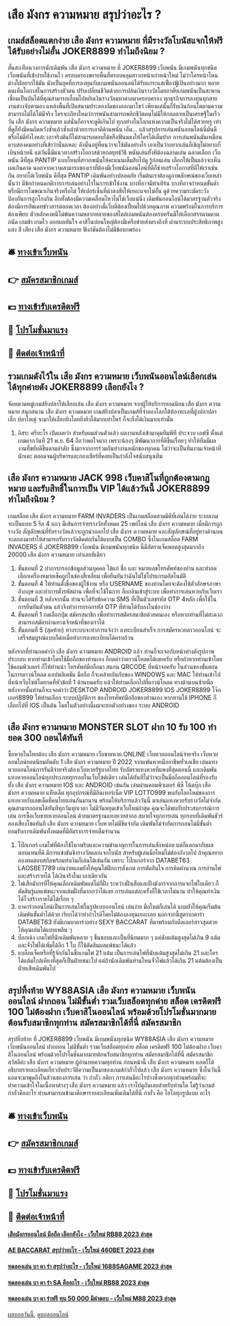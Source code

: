 # เสือ มังกร ความหมาย สรุปว่าอะไร ?
## เกมส์สล็อตแตกง่าย เสือ มังกร ความหมาย ที่มีรางวัลโบนัสแจกให้ฟรีได้รับอย่างไม่อั้น JOKER8899 ทำไมถึงนิยม ?
สั่นสะเทือนวงการนักเดิมพัน เสือ มังกร ความหมาย ที่ JOKER8899 เว็บพนัน มีเกมพนันทุกชนิด เว็บพนันที่เข้าง่ายใช้งานไว ครอบครองขยายพื้นที่ครอบคลุมสาวกหน้าเก่าหน้าใหม่ ไม่ว่าใครหน้าไหนต่างใฝ่อยากใช้มัน นับเป็นยุคที่การลงทุนกับเกมพนันออนลน์ได้รับแกระแสเฟื่องฟู้เป้นอย่างมาก หลายคนเห็นโอกาสในการสร้างตัวตน ปรับเปลี่ยนชีวิตด้วยการปล้นเงินรางวัลโดยอาศัยเกมพนันเป็นสะพานเชื่อมเป็นบันได้ที่คุณสามารถเอื้อมไปหยับเงินรางวัลมหาศาลมาครอบครอง ทุกธุรกิจการลงทุนทุกสายงานต่างจับตามอง แหล่งพื้นที่เปิดสนามประลองงัดของออกมาโชว์ เพียงแค่นั้นก็รับเงินก้อนโตตามความสามารถไม่ได้โม้มีจริง ใครจะเถียงไหมว่การพนันสามารถพลิกชีวิตคนไม่มีให้กลลลายเป็นเศรษฐีในเร็ววัน เสือ มังกร ความหมาย แต่นั่นก็อาจจะดูดีเกินไป ทุกอย่างในโลกแห่งความเป็นจริงไม่ได้สวยหรู เท่าที่ดูก็ยังมีคนผิดหวังซ้ำแล้วซ้ำเล่าด้วยการเอาดีด้านพนัน เอิ่ม… แล้วสรุปการเล่นพนันออนไลน์นี่มันดีหรือไม่ดียังไงหล่ะ เอาจริงมันก็ไม่สามารถตอบได้หรือฟันนธงให้ใครได้เต็มปาก การเล่นพนันมันเหมือนดาบสองคมอย่างที่เข้าว่านั่นแหละ ดังนั้นอยู่ที่คนว่าจะใช้มันอย่างไร เอาเป็นว่าอยากเล่นก็เชิญไม่อยากก็เบินหน้าหนี แต่วันนี้มีแนวทางสร้างโอกาสด้วยกลยุทธ์วิธี พนันเล่นทั้งทีต้องฉลาดเล่น ฉลาดเลือก เว็บพนัน ดีที่สุด PANTIP แบบไหนที่สาวกพนันให้คะแนนเต็มสิบไปดู รู้ก่อนเล่น เลือกให้เป็นแล้วจะเห็นผลเกินคาด นอกจากความสามารถของเราที่ต้องมีเว็บพนันออนไลน์ที่ดีก็ช่วยสร้างโอกาสที่ดีให้เราเช่นกัน
อยากได้เว็บพนัน ดีที่สุด PANTIP เดิมพันอย่างปลอดภัย เริ่มต้นเราต้องดูภาพลักษณ์ของเว็บเหล่านั้นว่า มีข้อกำหนดกติการการเล่นอย่างไรในการเข้าใช้งาน บางที่อาจมีทำเทิร์น บางทีอาจกำหนดขั้นต่ำ หรือมีการโฆษณาเกินจริงหรือไม่ ให้เปอร์เซ็นที่น่าสงสัยให้เยอะแจกไม่อั้น ดูด้วยความระมัดระวังป้องกันการถูกโกงกิน อีกทั้งต้องมีความเคลื่อนไหวไม่ใช่เว็บแน่นิ่ง เดิมพันออนไลน์ได้มาตรฐานตัวจริงต้องมีการอัพเดทข่าวสารตลอดเวลา
ต้องอย่างนี้เว็บดีต้องเปี่ยมไปด้วยคุณภาพ ความพร้อมในการบริการต้องเพียบ ตัวหลักคงหนีไม่พ้นความหลากหลายของสไตล์เกมพนันต้องครบครันมีให้เลือกสรรตามคามถนัด เกมช้า เกมไว ออกผลทันใจ คาสิโนบ่อนใหญ่ต้องมีเครือข่ายส่งตรงถึงที่ ผ่านระบบประสิทธิภาพสูงแสง สี เสียง เสือ มังกร ความหมาย ฟังก์ชันต้องไม่มีข้อบกพร่อง

## 🛎 [ทางเข้าเว็บพนัน](https://bit.ly/3SdLNi2)
## 👉 [สมัครสมาชิกเกมส์](https://bit.ly/3SdLNi2)
## 💵 [ทางเข้ารับเครดิตฟรี](https://bit.ly/3dyRKHj)
## 👑 [โปรโมชั่นมาแรง](https://bit.ly/3dyRKHj)
## 📱 [ติดต่อเจ้าหน้าที่](https://bit.ly/3dyRKHj)

## รวมเกมดังไว้ใน เสือ มังกร ความหมาย เว็บพนันออนไลน์เลือกเล่นได้ทุกค่ายดัง JOKER8899 เลือกยังไง ?
จัดหมวดหมู่เกมส์ยิงปลาให้เลือกเล่น เสือ มังกร ความหมาย จากผู้ให้บริการยอดนิยม เสือ มังกร ความหมาย สนุกสนาน เสือ มังกร ความหมาย เกมส์ยิงปลาเป็นเกมส์ที่จำลองโลกใต้ท้องทะเลที่ฝูงปลาปลาเล็ก ปลาใหญ่ จะมาให้เลือกยิงโดยยิ่งยิงได้มากเท่าไหร่ ก็จะยิ่งได้เงินมากเท่านั้น
1. อิสระ ศรีทะโร เปิดเผยว่า สำหรับผมส่วนตัวแล้ว ผลงานหลังเข้ามาคุมทีมพีที ประจวบ เอฟซี ตั้งแต่เกมแรกวันที่ 21 พ.ย. 64 ถือว่าพอใจมาก เพราะน้องๆ มีพัฒนาการที่ดีขึ้นเรื่อยๆ ทำให้ทีมมีผลงานที่ขยับดีขึ้นตามลำดับ ซึ่งมาจากการร่วมกันทำงานหนักของทุกคน ไม่ว่าจะเป็นทีมงานเจ้าหน้าที่นักเตะ ตลอดจนผู้บริหารและกองเชียร์ที่คอยเป็นกำลังใจสนับสนุนทีม

## เสือ มังกร ความหมาย JACK 998 เว็บคาสิโนที่ถูกต้องตามกฏหมาย และรับสิทธิ์ในการเป็น VIP ได้แล้ววันนี้ JOKER8899 ทำไมถึงนิยม ?
เกมสล็อต เสือ มังกร ความหมาย FARM INVADERS เป็นเกมสล็อตสามมิติที่เล่นได้ง่าย ระบบเกมจะเป็นแบบ 5 รีล 4 แถว มีเส้นการจ่ายรางวัลทั้งหมด 25 เพย์ไลน์ เสือ มังกร ความหมาย เมื่อมีการถูกรางวัล สัญลักษณ์ที่รับรางวัลแล้วจะถูกนำออกไป เสือ มังกร ความหมาย และสัญลักษณ์ที่อยู่ทางด้านบนจะตกลงมาทำให้สามารถรับรางวัลติดต่อกันได้แบบเป็น COMBO ซึ่งในเกมสล็อต FARM INVADERS ที่ JOKER8899 เว็บพนัน มีเกมพนันทุกชนิด นี้มีอัตราแจ็คพอตสูงสุดมากถึง 20000 เสือ มังกร ความหมาย เท่าเลยทีเดียว
1. ขั้นตอนที่ 2 ทำการกรอกข้อมูลส่วนบุคคล ได้แก่ ชื่อ และ หมายเลขโทรศัพท์ของท่าน และทำกดเลือกเครื่องหมายเช็คถูกในช่องสี่เหลี่ยม เพื่อยืนยันว่าฉันไม่ใช่โปรแกรมอัตโนมัติ
2. ขั้นตอนที่ 4 ให้ท่านตั้งชื่อของผู้ใช้งาน หรือ USERNAME ของท่านโดยจะต้องใช้ตัวอักษรภาษาอังกฤษ และทำการตั้งรหัสผ่าน เพื่อที่จะใช้ในการ ล็อกอินเข้าสู่ระบบ เพื่อทำการเล่นหวยกับเว็บเรา
3. ขั้นตอนที่ 3 หลังจากนั้น ท่านจะได้รับข้อความ SMS ที่เป็นตัวเลขรหัส OTP 4หลัก เพื่อใช้ในการยืนยันตัวตน แล้วจึงทำการกรอกรหัส OTP ที่ท่านได้รับลงในช่องว่าง
4. ขั้นตอนที่ 1 กดเลือกปุ่ม สมัครสมาชิก เพื่อทำการสมัครสมาชิกด้วยตนเอง หรือหากท่านที่ไม่สะดวกสามารถสมัครผ่านทางเจ้าหน้าที่ของเราได้
5. ขั้นตอนที่ 5 (สุดท้าย) ทางระบบจะทำการแจ้งว่า ลงทะเบียนสำเร็จ การสมัครหวยลาวออนไลน์ จะเสร็จสมบูรณ์แบบก็ต่อเมื่อทำการลงทะเบียนได้ครบถ้วน

หลังจากที่ท่านกดคำว่า เสือ มังกร ความหมาย ANDROID แล้ว ท่านก็จะเจอกับหน้าต่างดังรูปภาพประกอบ หากท่านเข้าโดยใช้มือถือของท่านเอง ก็กดคำว่าดาวน์โหลดได้เลยครับ หรือถ้าหากท่านเข้าโดยใช้คอมพิวเตอร์ ก็ให้ท่านนำ โทรศัพท์มือถือมา สแกน QRCODE ที่หน้าจอครับ
ในส่วนของขั้นตอนในการดาวน์โหลด แอปพลิเคชัน มือถือ ก็จะคล้ายกันกับของ WINDOWS และ MAC ให้ท่านเข้าไปที่หน้าเว็บไซต์โดยกดที่หัวข้อที่ 1 ด้านบนครับ แล้วให้ท่านเลือกไปที่ดาวน์โหลด ทางด้านบนซ้ายมือ หลังจากนั้นท่านก็จะเจอคำว่า DESKTOP ANDROID JOKER8899 IOS JOKER8899 โจ๊กเกอร์8899 ให้ท่านเลือก ระบบปฏิบัติการ ของโทรศัพท์มือถือของท่านเอง หากทานใช้ IPHONE ก็เลือกไปที่ IOS เป็นต้น โดยในตัวอย่างนี้ผมจะยกตัวอย่างของ ระบบ ANDROID

## เสือ มังกร ความหมาย MONSTER SLOT ฝาก 10 รับ 100 ทำยอด 300 ถอนได้ทันที
ซื้อหวยในไทยต้อง เสือ มังกร ความหมาย เว็บขายหวย.ONLINE เว็บหวยออนไลน์จ่ายจริง เว็บหวยออนไลน์ยอดนิยมอันดับ 1 เสือ มังกร ความหมาย ปี 2022 จากแฟนหวยมืออาชีพทั่วเอเชีย เล่นแทงหวยออนไลน์การรันตีจ่ายจริงต้องเว็บหวยรัฐบาลไทย รับอัตราแทงหวยที่แพงที่สุดตอนนี้ และเดิมพันแทงหวยออนไลน์ทุกประเภททุกรอบในเว็บไซต์เดียว เล่นได้ทันทีไม่ว่าจะเป็นมือถือออนไลน์ที่รองรับทั้ง เสือ มังกร ความหมาย IOS และ ANDROID เช่นกัน เล่นผ่านคอมพิวเตอร์ พีซี โน้ตบุ๊ก เสือ มังกร ความหมาย แท็บเล็ต ทุกอุปกรณ์ที่มีอินเทอร์เน็ต VIP LOTTO999 พบกับโลกใหม่ของการแทงหวยกับเลขเด็ดที่คนไทยเล่นกันมานาน พร้อมให้บริการแล้ววันนี้ มาเล่นแทงหวยรับรางวัลไม่จำกัด คุณสามารถถอนได้ทันทีทุกวันทุกเวลา ไม่มีวันหยุดเข้าเว็บใหม่ล่าสุด คุณจะได้พบกับประสบการณ์การเล่น การซื้อเว็บขายหวยออนไลน์ ด้วยมาตรฐานแทงหวยสากล สบายใจทุกการเล่น ทุกรอบที่เดิมพันชัวร์ลองเสี่ยงโชคทันที เสือ มังกร ความหมาย เว็บหวยไม่มีขีดจำกัด เดิมพันไม่จำกัดการถอนไม่มีขั้นต่ำ ยอมรับการเดิมพันทั้งหมดที่มีอัตราการจ่ายเต็มจำนวน
1. โป๊กเกอร์ เกมไพ่ที่ต้องใช้ไหวพริบและความชำนาญการในการเล่นสักหน่อย แต่ก็แลกมากับผลตอบแทนที่ดี มีการแข่งขันชิงรางวัลและแจกโบนัส สำหรับผู้เล่นมือใหม่ไม่ต้องกังวลไป ถ้าคุณอยากลองทดสอบสกิลพร้อมทำเงินก็เล่นได้เช่นกัน เพราะ โป๊กเกอร์จาก DATABET63 LAOSBET789 เล่นง่ายแถมยังให้คุณได้ฝึกการสังเกต การตัดสินใจ การคิดคำนวณ การอ่านไพ่และสร้างรายได้ ได้เงินจริงในเวลาเดียวกัน
2. ไพ่เสือมังกรที่ให้คุณเลือกเดิมพันแค่ไม่กี่ฝั่ง ระหว่างฝั่งเสือและฝั่งมังกรจากการแจกไพ่ใบเดียว ก็ตัดสินรู้ผลแพ้ชนะจากแต้มฝั่งที่มากกว่าได้เลย การเล่นแต่ละครั้งก็ใช้เวลาไม่นาน ทำให้คุณทำเงินได้ไวสร้างรายได้ได้เรื่อย ๆ
3. บาคาร่าออนไลน์เป็นการเล่นไพ่ในรูปแบบออนไลน์ เล่นง่าย มือใหม่ก็เล่นได้ แถมยังให้คุณเริ่มต้นเดิมพันขั้นต่ำได้ด้วย เรียกได้ว่าทำกำไรดีโดยไม่ต้องลงทุนเยอะเลย นอกจากนี้สูตรบาคาร่า DATABET63 ยังมีเกมบาคาร่าอย่าง SEXY BACCARAT ที่มาพร้อมกับดีลเลอร์สาวสุดสวย ให้คุณเล่นได้แบบเพลิน ๆ
4. ป๊อกเด้ง เกมไพ่ที่นักเดิมพันหลาย ๆ ชื่นชอบและเป็นที่นิยมมาก ๆ แค่นับแต้มสูงสุดไม่เกิน 9 แต้มและจั่วไพ่ได้เพิ่มได้อีก 1 ใบ ก็ใช้ตัดสินผลแพ้ชนะได้แล้ว
5. แบล็กแจ็คหรือที่รู้จักกันในชื่อเกมไพ่ 21 แต้ม เป็นการเล่นไพ่ที่นับแต้มสูงสุดไม่เกิน 21 และใครได้แต้มใกล้เคียงที่สุดก็เป็นฝ่ายชนะไป แต่ถ้านักเดิมพันท่านไหนจั่วไพ่แล้วได้เกิน 21 แต้มต้องเป็นฝ่ายเสียเดิมพันไป

## สรุปทิ้งท้าย WY88ASIA เสือ มังกร ความหมาย เว็บพนันออนไลน์ ฝากถอน ไม่มีขั้นต่ำ รวมเว็บสล็อตทุกค่าย สล็อต เครดิตฟรี 100 ไม่ต้องฝาก เว็บคาสิโนออนไลน์ พร้อมด้วยโปรโมชั่นมากมายต้อนรับสมาชิกทุกท่าน สมัครสมาชิกได้ที่นี่ สมัครสมาชิก
สรุปทิ้งท้าย ที่ JOKER8899 เว็บพนัน มีเกมพนันทุกชนิด WY88ASIA เสือ มังกร ความหมาย เว็บพนันออนไลน์ ฝากถอน ไม่มีขั้นต่ำ รวมเว็บสล็อตทุกค่าย สล็อต เครดิตฟรี 100 ไม่ต้องฝาก เว็บคาสิโนออนไลน์ พร้อมด้วยโปรโมชั่นมากมายต้อนรับสมาชิกทุกท่าน สมัครสมาชิกได้ที่นี่ สมัครสมาชิก สวัสดีค่ะ เสือ มังกร ความหมาย ผู้อ่านบทความทุกท่าน ก่อนหน้านี้ เสือ มังกร ความหมาย แอดก็ได้อธิบายรายละเอียดเกี่ยวกับประวัติความเป็นมาของเกมส์กำถั่วไปแล้ว เสือ มังกร ความหมาย ซึ่งในวันนี้ แอดจะมาพูดถึงในส่วนของการเล่น ว่า กำถั่ว กติกา การเล่นมีอะไรบ้างซึ่งหากทุกท่านพร้อมที่จะทำความเข้าใจในเนื้อหาต่างๆ เสือ มังกร ความหมาย แล้ว เราไปดูกันเลยสำหรับท่านใด ไม่รู้ว่าเกมส์กำถั่วคืออะไร ท่านสามารถเข้ามาศึกษารายละเอียดเพิ่มเติมได้ที่นี่ กำถั่ว คือ ไฮโลทุกรูปแบบ อะไร 

## 🛎 [ทางเข้าเว็บพนัน](https://bit.ly/3SdLNi2)
## 👉 [สมัครสมาชิกเกมส์](https://bit.ly/3SdLNi2)
## 💵 [ทางเข้ารับเครดิตฟรี](https://bit.ly/3dyRKHj)
## 👑 [โปรโมชั่นมาแรง](https://bit.ly/3dyRKHj)
## 📱 [ติดต่อเจ้าหน้าที่](https://bit.ly/3dyRKHj)

#### [เสือมังกรออนไลน์ มือถือ เลือกยังไง - เว็บใหม่ RB88 2023 ล่าสุด](https://atom.io/themes/เสือมังกรออนไลน์%20มือถือ%20เลือกยังไง%20-%20เว็บใหม่%20rb88%202023%20ล่าสุด)
#### [AE BACCARAT สรุปว่าอะไร - เว็บใหม่ 460BET 2023 ล่าสุด](https://atom.io/themes/ae%20baccarat%20สรุปว่าอะไร%20-%20เว็บใหม่%20460bet%202023%20ล่าสุด)
#### [ทดลองเล่น บา คา ร่า สรุปว่าอะไร - เว็บใหม่ 1688SAGAME 2023 ล่าสุด](https://atom.io/themes/ทดลองเล่น%20บา%20คา%20ร่า%20สรุปว่าอะไร%20-%20เว็บใหม่%201688sagame%202023%20ล่าสุด)
#### [ทดลองเล่น บา คา ร่า SA คืออะไร - เว็บใหม่ RB88 2023 ล่าสุด](https://atom.io/themes/ทดลองเล่น%20บา%20คา%20ร่า%20sa%20คืออะไร%20-%20เว็บใหม่%20rb88%202023%20ล่าสุด)
#### [ทดลองเล่น บา คา ร่าฟรี ทุน 50 000 มีคำตอบ - เว็บใหม่ M88 2023 ล่าสุด](https://atom.io/themes/ทดลองเล่น%20บา%20คา%20ร่าฟรี%20ทุน%2050%20000%20มีคำตอบ%20-%20เว็บใหม่%20m88%202023%20ล่าสุด)

[ผลบอลวันนี้](https://siamsport.tv "ผลบอลวันนี้"), [ดูบอลออนไลน์](https://siamsport.tv/ดูบอลสด "ดูบอลออนไลน์")